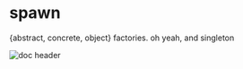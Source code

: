 # spawn
{abstract, concrete, object} factories. oh yeah, and singleton

![doc header](https://s3-us-west-2.amazonaws.com/mod-resources/mod-header.svg)
